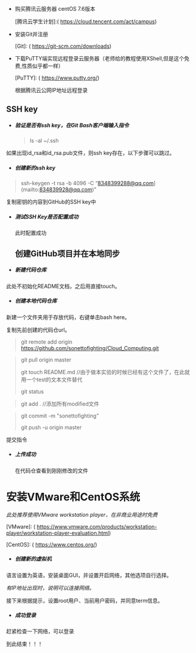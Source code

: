 - 购买腾讯云服务器 centOS 7.6版本

  [腾讯云学生计划]:( https://cloud.tencent.com/act/campus)

- 安装Git并注册

  [Git]: ( https://git-scm.com/downloads)

- 下载PuTTY端实现远程登录云服务器（老师给的教程使用XShell,但是这个免费,性质似乎都一样）

  [PuTTY]: ( https://www.putty.org/)

  根据腾讯云公网IP地址远程登录

  

## SSH key

- ##### 验证是否有ssh key，在Git Bash客户端输入指令

  > ls -al ~/.ssh

如果出现id_rsa和id_rsa.pub文件，则ssh key存在，以下步骤可以跳过。

- ##### 创建新的ssh key

> ssh-keygen -t rsa -b 4096 -C “8348399288@qq.com](mailto:834839928@qq.com)”



复制密钥的内容到GitHub的SSH key中

- ##### 测试SSH Key是否配置成功

  

  此时配置成功

  ## 创建GitHub项目并在本地同步

- ##### 新建代码仓库

  

此处不初始化README文档，之后用直接touch。

- ##### 创建本地代码仓库

  

新建一个文件夹用于存放代码，右键单击bash here。

复制先前创建的代码仓url。

> git remote add origin https://github.com/sonettofighting/Cloud_Computing.git

> git pull origin master
>
> git touch README.md //由于做本实验的时候已经有这个文件了，在此就用一个test的文本文件替代
>
> git status

> git add . //添加所有modified文件

> git commit -m "sonettofighting"
>
> git push -u origin master

提交指令

- ##### 上传成功

  在代码仓查看到刚刚修改的文件

# 安装VMware和CentOS系统

*此处推荐使用VMware workstation player，在非商业用途时免费*

[VMware]: ( https://www.vmware.com/products/workstation-player/workstation-player-evaluation.html)

[CentOS]: ( https://www.centos.org/)

- ##### 创建新的虚拟机

  

语言设置为英语，安装桌面GUI，并设置开启网络，其他选项自行选择。

*有IP地址出现时，说明可以连接网络。*



接下来根据提示，设置root用户、当前用户密码，并同意term信息。

- ##### 成功登录



赶紧检查一下网络，可以登录

到此结束！！！
